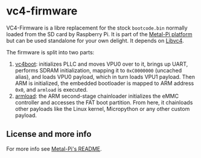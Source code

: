 # vc4-firmware

VC4-Firmware is a libre replacement for the stock `bootcode.bin` normally loaded from the SD card by Raspberry Pi. It is part of the [Metal-Pi platform](https://github.com/mfp20/metalpi) but can be used standalone for your own delight. It depends on [Libvc4](https://github.com/mfp20/vc4-lib).

The firmware is split into two parts:
 1. [vc4boot](src/vc4boot): initializes PLLC and moves VPU0 over to it, brings up UART, performs SDRAM initialization, mapping it to `0xC0000000` (uncached alias), and loads VPU0 payload, which in turn loads VPU1 payload. Then ARM is initialized, the embedded bootloader is mapped to ARM address `0x0`, and `armload` is executed.
 2. [armload](src/armload): the ARM second-stage chainloader initializes the eMMC controller and accesses the FAT boot partition. From here, it chainloads other payloads like the Linux kernel, Micropython or any other custom payload.


## License and more info

For more info see [Metal-Pi's README](https://github.com/mfp20/metalpi/blob/main/README.md).
